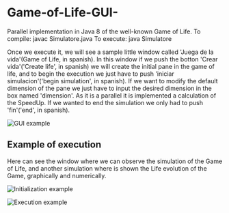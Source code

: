 # Game-of-Life-GUI-
Parallel implementation in Java 8 of the well-known Game of Life.
To compile:
  javac Simulatore.java
 To execute:
  java Simulatore
  
Once we execute it, we will see a sample little window called 'Juega de la vida'(Game of Life, in spanish). In this window if we push the botton 'Crear vida'('Create life', in spanish) we will create the initial pane in the game of life, and to begin the execution we just have to push 'iniciar simulacion'('begin simulation', in spanish). If we want to modify the default dimension of the pane we just have to input the desired dimension in the box named 'dimension'. As it is a parallel it is implemented a calculation of the SpeedUp. If we wanted to end the simulation we only had to push 'fin'('end', in spanish).

![GUI example](https://github.com/coloal/Game-of-Life-GUI-/blob/master/VentanaSimulador.png)

## Example of execution
Here can see the window where we can observe the simulation of the Game of Life, and another simulation where is shown the Life evolution of the Game, graphically and numerically.

![Initialization example](https://github.com/coloal/Game-of-Life-GUI-/blob/master/ExampleOfInitialization.png)

![Execution example](https://github.com/coloal/Game-of-Life-GUI-/blob/master/ExampleOfExecution.png)

